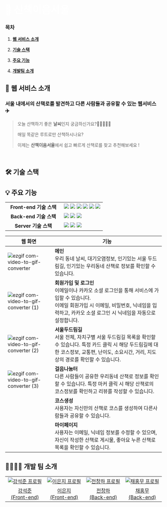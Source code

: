 <div align="left">
    <h1 align="left">
      <font align="left" size="6" color="#ffffff"> 🌳 산책이음서울 </font>
    </h1>
</div>

### 목차

1. [**웹 서비스 소개**](#1)

2. [**기술 스택**](#2)

3. [**주요 기능**](#3)
   
4. [**개발팀 소개**](#4)

<div id="1"></div>

## 📌 웹 서비스 소개

### **서울 내에서의 산책로를 발견하고 다른 사람들과 공유할 수 있는 웹서비스** ✈️

> 오늘 산책하기 좋은 **날씨**인지 궁금하신가요?🚶🏻‍♀️🚶🏻
>
> 매일 똑같은 루트로만 산책하시나요?
>
> 이제는 **산책이음서울**에서 쉽고 빠르게 산책로를 찾고 추천해보세요 !

<br />

<div id="2"></div>

## 🛠 기술 스택

<table align="center">
  <tr>
    <td align="center" width="165"><strong>Front-end 기술 스택</strong></td>
    <td>
      <div>
        <img src="https://img.shields.io/badge/TypeScript-3178C6?&logo=typescript&logoColor=white"/>
        <img src="https://img.shields.io/badge/React-61DAFB?style=  &logo=react&logoColor=white"/>
        <img src="https://img.shields.io/badge/Recoil-212121?style=  &logo=Recoil&logoColor=white"/>
        <img src="https://img.shields.io/badge/ReactQuery-FF4154?style=  &logo=ReactQuery&logoColor=white"/>
        <img src="https://img.shields.io/badge/StyledComponents-DB7093?style=  &logo=StyledComponents&logoColor=white"/>
        <img src="https://img.shields.io/badge/Axios-5A29E4?style=&logo=Axios&logoColor=white"/>
      </div>
    </td>
  </tr>
  <tr>
    <td align="center" width="165"><strong>Back-end 기술 스택</strong></td>
    <td>
        <img src="https://img.shields.io/badge/SpringBoot-6DB33F?style=  &logo=springboot&logoColor=white"/>
        <img src="https://img.shields.io/badge/MySQL-4479A1?style=  &logo=mysql&logoColor=white"/>
        <img src="https://img.shields.io/badge/JPA-212121?style=  &logo=jpa&logoColor=white"/>
    </td>
  </tr>
  <tr>
    <td align="center" width="165"><strong>Server 기술 스택</strong></td>
    <td>
        <img src="https://img.shields.io/badge/NGINX-009639?style=  &logo=nginx&logoColor=white"/>
        <img src="https://img.shields.io/badge/Docker-2496ED?style=  &logo=docker&logoColor=white"/>
        <img src="https://img.shields.io/badge/AmazonAWS-232F3E?style=  &logo=amazonaws&logoColor=white"/>
    </div>
  </tr>
  <tr>

<div id="3"></div>

## 💡 주요 기능

| 웹 화면 | 기능                                                                                                                                                                                                         |
| ------- | ------------------------------------------------------------------------------------------------------------------------------------------------------------------------------------------------------------ |
|   ![ezgif com-video-to-gif-converter](https://github.com/SanE-Seo/SaneE-SEo-Front/assets/86836540/eaa101b0-dfdc-4dbd-9e18-2dc9056c992a)| **메인**<br/> 우리 동네 날씨, 대기오염정보, 인기있는 서울 두드림길, 인기있는 우리동네 산책로 정보를 확인할 수 있습니다.                                                                                      |
| ![ezgif com-video-to-gif-converter (1)](https://github.com/SanE-Seo/SaneE-SEo-Front/assets/86836540/da889361-5bbc-4fd0-a3a1-8d30b44f8049)| **회원가입 및 로그인**<br/>이메일이나 카카오 소셜 로그인을 통해 서비스에 가입할 수 있습니다.<br/>이메일 회원가입 시 이메일, 비밀번호, 닉네임을 입력하고, 카카오 소셜 로그인 시 닉네임을 자동으로 설정합니다. |
|![ezgif com-video-to-gif-converter (2)](https://github.com/SanE-Seo/SaneE-SEo-Front/assets/86836540/68f1e237-0fca-4549-8427-1cfd9a0812a9)| **서울두드림길**<br/>서울 전체, 자치구별 서울 두드림길 목록을 확인할 수 있습니다. 특정 카드 클릭 시 해당 두드림길에 대한 코스정보, 교통편, 난이도, 소요시간, 거리, 지도 상의 경로를 확인할 수 있습니다.      |
|  ![ezgif com-video-to-gif-converter (3)](https://github.com/SanE-Seo/SaneE-SEo-Front/assets/86836540/e3e2a3e4-fe4f-47e1-aff6-192016626348)| **걸음나눔터**<br/>다른 사람들이 공유한 우리동네 산책로 정보를 확인할 수 있습니다. 특정 마커 클릭 시 해당 산책로의 코스정보를 확인하고 리뷰를 작성할 수 있습니다.                                            |
| | **코스생성**<br/>사용자는 자신만의 산책로 코스를 생성하여 다른사람들과 공유할 수 있습니다. |
|   | **마이페이지**<br/>사용자는 이메일, 닉네임 정보를 수정할 수 있으며, 자신이 작성한 산책로 게시물, 좋아요 누른 산책로 목록을 확인할 수 있습니다.                                                               |

<div id="4"></div>

## 👨‍👩‍👧‍👦 개발 팀 소개

<table>
  <tr>
    <td align="center" width="150px">
      <a href="https://github.com/KSJ27" target="_blank">
        <img src="https://github.com/KSJ27.png" alt="강석준 프로필" />
      </a>
    </td>
    <td align="center" width="150px">
      <a href="https://github.com/ej070961" target="_blank">
        <img src="https://github.com/ej070961.png" alt="이은지 프로필" />
      </a>
    </td>
    <td align="center" width="150px">
      <a href="https://github.com/Changha-dev" target="_blank">
        <img src="https://github.com/Changha-dev.png" alt="전창하 프로필" />
      </a>
    </td>
    <td align="center" width="150px">
      <a href="https://github.com/Hong-Mu" target="_blank">
        <img src="https://github.com/Hong-Mu.png" alt="채홍무 프로필" />
      </a>
    </td>
  </tr>
  <tr>
    <td align="center">
      <a href="https://github.com/KSJ27" target="_blank">
        강석준<br />(Front-end)
      </a>
    </td>
    <td align="center">
      <a href="https://github.com/ej070961" target="_blank">
        이은지<br />(Front-end)
      </a>
    </td>
    <td align="center">
      <a href="https://github.com/Changha-dev" target="_blank">
        전창하<br />(Back-end)
      </a>
    </td>
    <td align="center">
      <a href="https://github.com/Hong-Mu" target="_blank">
        채홍무<br />(Back-end)
      </a>
    </td>
  </tr>
</table>
